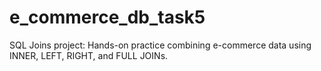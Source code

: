 # e_commerce_db_task5
SQL Joins project: Hands-on practice combining e-commerce data using INNER, LEFT, RIGHT, and FULL JOINs.
